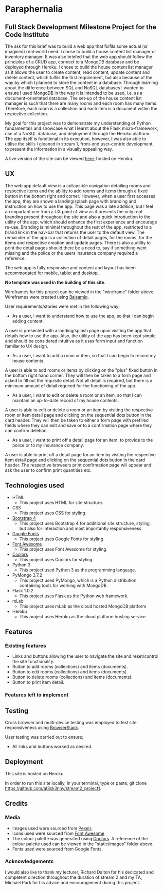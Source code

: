 # Paraphernalia
## Full Stack Development Milestone Project for the Code Institute

The ask for this brief was to build a web app that fulfils some actual (or imagined) real-world need. I chose to build a house content list manager or inventory manager. It was also briefed that the web app should follow the principles of a CRUD app, connect to a MongoDB database and be deployed through Heroku. I chose to build the house content list manager as it allows the user to create content, read content, update content and delete content, which fulfils the first requirement, but also because of the way by which I planned to store the content in a database. Through learning about the difference between SQL and NoSQL databases I wanted to ensure I used MongoDB in the way it is intended to be used, i.e. as a document-orientated database. The set-up of the house content list manager is such that there are many rooms and each room has many items. Therefore, each room is a collection and each item is a document within the respective collection.

My goal for this project was to demonstrate my understanding of Python fundamentals and showcase what I learnt about the Flask micro-framework, use of a NoSQL database, and deployment through the Heroku platform. The app itself is functional in its execution, however, I was also able to utilise the skills I gleaned in stream 1, front-end user-centric development, to present the information in a visually appealing way.

A live version of the site can be viewed [here](https://code-inst-contentlistmanager.herokuapp.com/), hosted on Heroku.

## UX

The web app default view is a collapsible navigation detailing rooms and respective items and the ability to add rooms and items through a fixed button in the bottom right and corner. However, when a user first accesses the app, they are shown a landing/splash page with branding and instruction on how to use the app. This page was a late addition, but I feel an important one from a UX point of view as it presents the only real branding present throughout the site and also a quick introduction to the utility of the app, which should enhance the first experience and encourage re-use. Branding is minimal throughout the rest of the app, restricted to a brand link in the nav-bar that returns the user to the default view. The remainder of the app is a collection of detail pages, for the rooms, for the items and respective creation and update pages. There is also a utility to print the detail pages should there be a need to, say if something went missing and the police or the users insurance company required a reference.

The web app is fully responsive and content and layout has been accommodated for mobile, tablet and desktop.

**No template was used in the building of this site.**

Wireframes for this project can be viewed in the "wireframe" folder above. Wireframes were created using [Balsamiq](https://balsamiq.com/).

User requirements/stories were met in the following way;
- As a user, I want to understand how to use the app, so that I can begin adding content.

A user is presented with a landing/splash page upon visiting the app that details how to use the app. Also, the utility of the app has been kept simple and should be considered intuitive as it uses form input and function familiar to UX design.

- As a user, I want to add a room or item, so that I can begin to record my house contents.

A user is able to add rooms or items by clicking on the "plus" fixed button in the bottom right hand corner. They will then be taken to a form page and asked to fill out the requisite detail. Not all detail is required, but there is a minimum amount of detail required for the functioning of the app.

- As a user, I want to edit or delete a room or an item, so that I can maintain an up-to-date record of my house contents.

A user is able to edit or delete a room or an item by visiting the respective room or item detail page and clicking on the sequential dots button in the card header. They will then be taken to either a form page with prefilled fields where they can edit and save or to a confirmation page where they can confirm deletion. 

- As a user, I want to print off a detail page for an item, to provide to the police or to my insurance company.

A user is able to print off a detail page for an item by visiting the respective item detail page and clicking on the sequential dots button in the card header. The respective browsers print confirmation page will appear and ask the user to confirm print quantities etc.

## Technologies used

- HTML
    - This project uses HTML for site structure.
- CSS
    - This project uses CSS for styling.
- [Bootstrap 4](https://getbootstrap.com/)
    - This project uses Bootstrap 4 for additional site structure, styling, but also for interaction and most importantly responsiveness. 
- [Google Fonts](https://fonts.google.com/)
    - This project uses Google Fonts for styling.
- [Font Awesome](https://fontawesome.com/)
    - This project uses Font Awesome for styling.
- [Coolors](https://coolors.co/)
    - This project uses Coolors for styling.
- Python 3
    - This project used Python 3 as the programming language.
- PyMongo 3.7.2
    - This project used PyMongo, which is a Python distribution containing tools for working with MongoDB.
- Flask 1.0.2
    - This project uses Flask as the Python web framework.
- mLab
    - This project uses mLab as the cloud hosted MongoDB platform
- Heroku
    - This project uses Heroku as the cloud platform hosting service.

## Features

### Existing features
- Links and buttons allowing the user to navigate the site and reset/control the site functionality.
- Button to add rooms (collections) and items (documents).
- Button to edit rooms (collections) and items (documents).
- Button to delete rooms (collections) and items (documents).
- Button to print item detail.

### Features left to implement

## Testing

Cross browser and multi-device testing was employed to test site responsiveness using [BrowserStack](https://www.browserstack.com).

User testing was carried out to ensure;
- All links and buttons worked as desired.


## Deployment

This site is hosted on Heroku.

In order to run this site locally, in your terminal, type or paste; git clone https://github.com/al3xk3nny/stream2_project1.

## Credits

### Media

- Images used were sourced from [Pexels](https://www.pexels.com/).
- Icons used were sourced from [Font Awesome](https://fontawesome.com/).
- The colour palette was generated using [Coolors](https://coolors.co/). A reference of the colour palette used can be viewed in the "static/images" folder above.
- Fonts used were sourced from Google Fonts.

### Acknowledgements

I would also like to thank my lecturer, Richard Dalton for his dedicated and competent direction throughout the duration of stream 2 and my TA, Michael Park for his advice and encouragement during this project.
